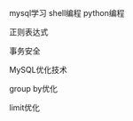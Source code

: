














mysql学习
shell编程
python编程


正则表达式


事务安全






MySQL优化技术



group by优化



limit优化




